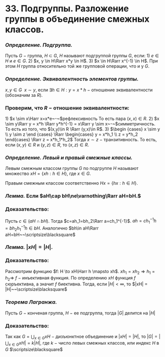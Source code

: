 # 33. Подгруппы. Разложение группы в объединение смежных классов.

### *Определение. Подгруппа.*
Пусть $G~-$ группа, $H$ $\subset$ $G$, $H$ называют подгруппой группы $G$, если:
$1)$ $e \in H$  и $e\in G$.
$2)$ $x, y \in H\Rarr x*y \in H$.
$3)$ $x \in H\Rarr x^{-1} \in H$.
При этом $H$ группа относительно той же групповой операции, что и у $G$.

### *Определение. Эквивалентность элементов группы.*
$x, y \in G~~x\sim y$, если $\exists h \in H: y = x*h~-~$отношение эквивалентности (обозначим за $R$).

### Проверим, что $R~-~$отношение эквивалентности:
$1)$ $x \sim x\Harr x=x*e~-~$рефлексивность
То есть пара $(x,x)\in R$.
$2)$ $x \sim y\Rarr y = x*h \Rarr y*h^{-1} = x\Rarr y \sim x~-~$симметричность.
То есть из того, что $(x,y)\in R \Rarr (y,x)\in R$.
$3)$ $\begin {cases} x \sim y \\ y \sim z \end {cases} \Rarr 
\begin{cases} 
y = x*h_1
\\
 z = y*h_2 
\end{cases}   \Rarr z = x*h_1*h_2$
Тогда $x \sim z~-~$транзитивность. То есть, если $(x,y)\in R$ и $(y,z)\in R$,
то $(x,z)\in R$.

### *Определение. Левый и правый смежные классы.*
Левым смежным классом группы $G$ по подгруппе $H$ называют множество $xH = \{ xh : h \in H \}$, где $x\in G$.

Правым смежным классом соответственно $Hx = \{ hx : h \in H \}$.

### *Лемма.* Если $aH\cap bH\ne\varnothing\Rarr aH=bH.$

### Доказательство:
Пусть $с\in (aH\cap bH)$. Тогда $с=ah_1=bh_2\Rarr a=ch_1^{-1}$.
$ah=ch_1^{-1}h=bh_2h_1^{-1}h\in bH$.
Аналогично $bh\in aH\Rarr aH=bH~~\scriptsize\blacksquare$

### *Лемма.* $|xH|=|H|.$

### Доказательство:
Рассмотрим функцию $f: H \to xH\Harr h \mapsto xh$.
$xh_1 = xh_2 \Rightarrow h_1 = h_2 \Rightarrow$ $f~-$ инъективная функция. 
По определению $xH$ функция $f$ сюръективна, а значит $f$  биективна.
Тогда, если $|H| < \infty,$ то  $|xH| = |H|~~\scriptsize\blacksquare$

### *Теорема Лагранжа.*
Пусть $G$  $-$ конченая группа, $H$ $-$ ее подгруппа, тогда $|G|$ делится на $|
H|$

### Доказательство:
Так как $G = \displaystyle\bigcup_{x\in G} xH~-~$дизъюнктное объединение и $|xH| = |H|$, то
$|G|=\Big|\displaystyle\bigcup_{x\in G} xH\Big|=k|H|$, где $k~-~$число левых смежных классов, или индекс $H$ в $G$  $\scriptsize\blacksquare$